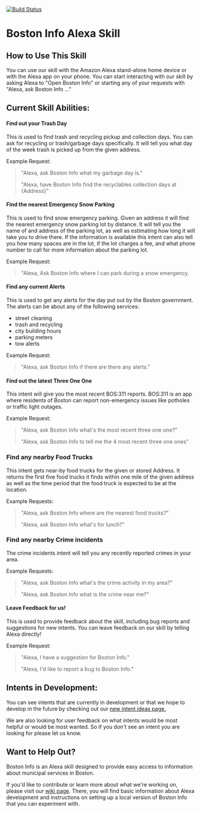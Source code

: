 [![Build Status](https://travis-ci.org/codeforboston/voiceapp311.svg?branch=master)](https://travis-ci.org/codeforboston/voiceapp311)

# Boston Info Alexa Skill

## How to Use This Skill
You can use our skill with the Amazon Alexa stand-alone home device or with the Alexa app on your phone.  You can start interacting with our skill by asking Alexa to "Open Boston Info" or starting any of your requests with "Alexa, ask Boston Info ..."

## Current Skill Abilities:
#### Find out your Trash Day
This is used to find trash and recycling pickup and collection days. You can ask for recycling or trash/garbage days specifically. It will tell you what day of the week trash is picked up from the given address.

Example Request:
> "Alexa, ask Boston Info what my garbage day is."
>
> "Alexa, have Boston Info find the recyclables collection days at {Address}"


#### Find the nearest Emergency Snow Parking
This is used to find snow emergency parking. Given an address it will find the nearest emergency snow parking lot by distance. It will tell you the name of and address of the parking lot, as well as estimating how long it will take you to drive there. If the information is available this intent can also tell you how many spaces are in the lot, if the lot charges a fee, and what phone number to call for more information about the parking lot.

Example Request:
> "Alexa, Ask Boston Info where I can park during a snow emergency.


#### Find any current Alerts
This is used to get any alerts for the day put out by the Boston government. The alerts can be about any of the following services:
  * street cleaning
  * trash and recycling
  * city building hours
  * parking meters
  * tow alerts

Example Request:
> "Alexa, ask Boston Info if there are there any alerts."


#### Find out the latest Three One One
This intent will give you the most recent BOS:311 reports. BOS:311 is an app where residents of Boston can report non-emergency issues like potholes or traffic light outages.

Example Request:
> "Alexa, ask Boston Info what's the most recent three one one?"
>
> "Alexa, ask Boston Info to tell me the 4 most recent three one ones"


### Find any nearby Food Trucks
This intent gets near-by food trucks for the given or stored Address. It returns the first five food trucks it finds within one mile of the given address as well as the time period that the food truck is expected to be at the location.

Example Requests:
> "Alexa, ask Boston Info where are the nearest food trucks?"
>
> "Alexa, ask Boston Info what's for lunch?"


### Find any nearby Crime incidents
The crime incidents intent will tell you any recently reported crimes in your area.

Example Requests:
> "Alexa, ask Boston Info what's the crime activity in my area?"
>
> "Alexa, ask Boston Info what is the crime near me?"

#### Leave Feedback for us!
This is used to provide feedback about the skill, including bug reports and suggestions for new intents. You can leave feedback on our skill by telling Alexa directly!

Example Request:
> "Alexa, I have a suggestion for Boston Info."
>
> "Alexa, I'd like to report a bug to Boston Info."


## Intents in Development:
You can see intents that are currently in development or that we hope to develop in the future by checking out our [new intent ideas page.](https://github.com/codeforboston/voiceapp311/issues?q=is%3Aopen+is%3Aissue+label%3A%22new+intent%22)

We are also looking for user feedback on what intents would be most helpful or would be most wanted. So if you don't see an intent you are looking for please let us know.

## Want to Help Out?
Boston Info is an Alexa skill designed to provide easy access to information
about municipal services in Boston.

If you'd like to contribute or learn more about what we're working on, please
visit our [wiki page](https://github.com/codeforboston/voiceapp311/wiki). There,
you will find basic information about Alexa development and instructions on
setting up a local version of Boston Info that you can experiment with.
